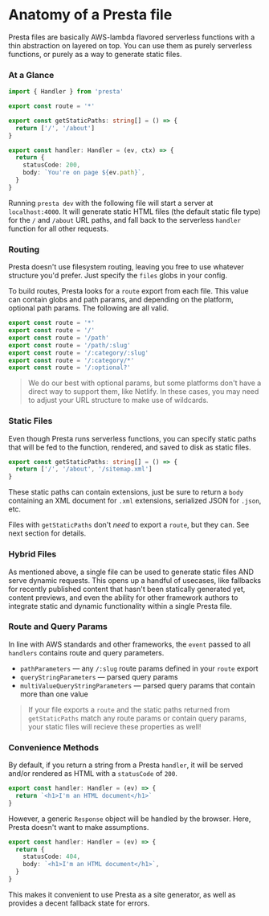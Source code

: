 # Anatomy of a Presta file

Presta files are basically AWS-lambda flavored serverless functions with a thin
abstraction on layered on top. You can use them as purely serverless functions,
or purely as a way to generate static files.

### At a Glance

```typescript
import { Handler } from 'presta'

export const route = '*'

export const getStaticPaths: string[] = () => {
  return ['/', '/about']
}

export const handler: Handler = (ev, ctx) => {
  return {
    statusCode: 200,
    body: `You're on page ${ev.path}`,
  }
}
```

Running `presta dev` with the following file will start a server at
`localhost:4000`. It will generate static HTML files (the default static file
type) for the `/` and `/about` URL paths, and fall back to the serverless
`handler` function for all other requests.

### Routing

Presta doesn't use filesystem routing, leaving you free to use whatever
structure you'd prefer. Just specify the `files` globs in your config.

To build routes, Presta looks for a `route` export from each file. This value
can contain globs and path params, and depending on the platform, optional path
params. The following are all valid.

```typescript
export const route = '*'
export const route = '/'
export const route = '/path'
export const route = '/path/:slug'
export const route = '/:category/:slug'
export const route = '/:category/*'
export const route = '/:optional?'
```

> We do our best with optional params, but some platforms don't have a direct
> way to support them, like Netlify. In these cases, you may need to adjust your
> URL structure to make use of wildcards.

### Static Files

Even though Presta runs serverless functions, you can specify static paths that
will be fed to the function, rendered, and saved to disk as static files.

```typescript
export const getStaticPaths: string[] = () => {
  return ['/', '/about', '/sitemap.xml']
}
```

These static paths can contain extensions, just be sure to return a `body`
containing an XML document for `.xml` extensions, serialized JSON for `.json`,
etc.

Files with `getStaticPaths` don't _need_ to export a `route`, but they can. See
next section for details.

### Hybrid Files

As mentioned above, a single file can be used to generate static files AND serve
dynamic requests. This opens up a handful of usecases, like fallbacks for
recently published content that hasn't been statically generated yet, content
previews, and even the ability for other framework authors to integrate static
and dynamic functionality within a single Presta file.

### Route and Query Params

In line with AWS standards and other frameworks, the `event` passed to all
`handlers` contains route and query parameters.

- `pathParameters` — any `/:slug` route params defined in your `route` export
- `queryStringParameters` — parsed query params
- `multiValueQueryStringParameters` — parsed query params that contain more than
  one value

> If your file exports a `route` and the static paths returned from
> `getStaticPaths` match any route params or contain query params, your static
> files will recieve these properties as well!

### Convenience Methods

By default, if you return a string from a Presta `handler`, it will be served
and/or rendered as HTML with a `statusCode` of `200`.

```typescript
export const handler: Handler = (ev) => {
  return `<h1>I'm an HTML document</h1>`
}
```

However, a generic `Response` object will be handled by the browser. Here,
Presta doesn't want to make assumptions.

```typescript
export const handler: Handler = (ev) => {
  return {
    statusCode: 404,
    body: `<h1>I'm an HTML document</h1>`,
  }
}
```

This makes it convenient to use Presta as a site generator, as well as provides
a decent fallback state for errors.
